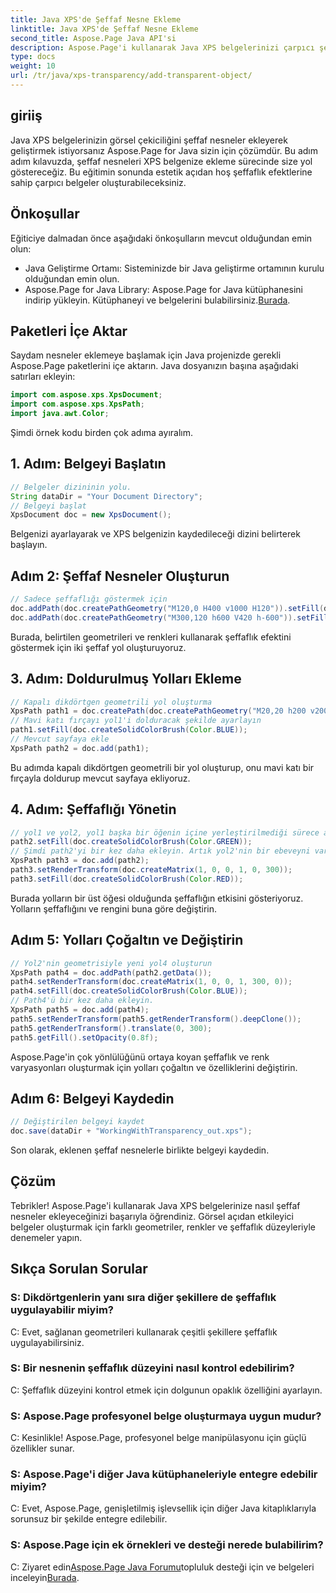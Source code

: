 ```yaml
---
title: Java XPS'de Şeffaf Nesne Ekleme
linktitle: Java XPS'de Şeffaf Nesne Ekleme
second_title: Aspose.Page Java API'si
description: Aspose.Page'i kullanarak Java XPS belgelerinizi çarpıcı şeffaflık efektleriyle geliştirin. Saydam nesneler eklemek için adım adım kılavuzumuzu izleyin.
type: docs
weight: 10
url: /tr/java/xps-transparency/add-transparent-object/
---
```

## giriiş
Java XPS belgelerinizin görsel çekiciliğini şeffaf nesneler ekleyerek geliştirmek istiyorsanız Aspose.Page for Java sizin için çözümdür. Bu adım adım kılavuzda, şeffaf nesneleri XPS belgenize ekleme sürecinde size yol göstereceğiz. Bu eğitimin sonunda estetik açıdan hoş şeffaflık efektlerine sahip çarpıcı belgeler oluşturabileceksiniz.
## Önkoşullar
Eğiticiye dalmadan önce aşağıdaki önkoşulların mevcut olduğundan emin olun:
- Java Geliştirme Ortamı: Sisteminizde bir Java geliştirme ortamının kurulu olduğundan emin olun.
-  Aspose.Page for Java Library: Aspose.Page for Java kütüphanesini indirip yükleyin. Kütüphaneyi ve belgelerini bulabilirsiniz.[Burada](https://releases.aspose.com/page/java/).
## Paketleri İçe Aktar
Saydam nesneler eklemeye başlamak için Java projenizde gerekli Aspose.Page paketlerini içe aktarın. Java dosyanızın başına aşağıdaki satırları ekleyin:
```java
import com.aspose.xps.XpsDocument;
import com.aspose.xps.XpsPath;
import java.awt.Color;
```
Şimdi örnek kodu birden çok adıma ayıralım.
## 1. Adım: Belgeyi Başlatın
```java
// Belgeler dizininin yolu.
String dataDir = "Your Document Directory";
// Belgeyi başlat
XpsDocument doc = new XpsDocument();
```
Belgenizi ayarlayarak ve XPS belgenizin kaydedileceği dizini belirterek başlayın.
## Adım 2: Şeffaf Nesneler Oluşturun
```java
// Sadece şeffaflığı göstermek için
doc.addPath(doc.createPathGeometry("M120,0 H400 v1000 H120")).setFill(doc.createSolidColorBrush(Color.GRAY));
doc.addPath(doc.createPathGeometry("M300,120 h600 V420 h-600")).setFill(doc.createSolidColorBrush(Color.GRAY));
```
Burada, belirtilen geometrileri ve renkleri kullanarak şeffaflık efektini göstermek için iki şeffaf yol oluşturuyoruz.
## 3. Adım: Doldurulmuş Yolları Ekleme
```java
// Kapalı dikdörtgen geometrili yol oluşturma
XpsPath path1 = doc.createPath(doc.createPathGeometry("M20,20 h200 v200 h-200 z"));
// Mavi katı fırçayı yol1'i dolduracak şekilde ayarlayın
path1.setFill(doc.createSolidColorBrush(Color.BLUE));
// Mevcut sayfaya ekle
XpsPath path2 = doc.add(path1);
```
Bu adımda kapalı dikdörtgen geometrili bir yol oluşturup, onu mavi katı bir fırçayla doldurup mevcut sayfaya ekliyoruz.
## 4. Adım: Şeffaflığı Yönetin
```java
// yol1 ve yol2, yol1 başka bir öğenin içine yerleştirilmediği sürece aynıdır
path2.setFill(doc.createSolidColorBrush(Color.GREEN));
// Şimdi path2'yi bir kez daha ekleyin. Artık yol2'nin bir ebeveyni var, dolayısıyla yol3, yol2 ile aynı olmayacak.
XpsPath path3 = doc.add(path2);
path3.setRenderTransform(doc.createMatrix(1, 0, 0, 1, 0, 300));
path3.setFill(doc.createSolidColorBrush(Color.RED));
```
Burada yolların bir üst öğesi olduğunda şeffaflığın etkisini gösteriyoruz. Yolların şeffaflığını ve rengini buna göre değiştirin.
## Adım 5: Yolları Çoğaltın ve Değiştirin
```java
// Yol2'nin geometrisiyle yeni yol4 oluşturun
XpsPath path4 = doc.addPath(path2.getData());
path4.setRenderTransform(doc.createMatrix(1, 0, 0, 1, 300, 0));
path4.setFill(doc.createSolidColorBrush(Color.BLUE));
// Path4'ü bir kez daha ekleyin.
XpsPath path5 = doc.add(path4);
path5.setRenderTransform(path5.getRenderTransform().deepClone());
path5.getRenderTransform().translate(0, 300);
path5.getFill().setOpacity(0.8f);
```
Aspose.Page'in çok yönlülüğünü ortaya koyan şeffaflık ve renk varyasyonları oluşturmak için yolları çoğaltın ve özelliklerini değiştirin.
## Adım 6: Belgeyi Kaydedin
```java
// Değiştirilen belgeyi kaydet
doc.save(dataDir + "WorkingWithTransparency_out.xps");
```
Son olarak, eklenen şeffaf nesnelerle birlikte belgeyi kaydedin.
## Çözüm
Tebrikler! Aspose.Page'i kullanarak Java XPS belgelerinize nasıl şeffaf nesneler ekleyeceğinizi başarıyla öğrendiniz. Görsel açıdan etkileyici belgeler oluşturmak için farklı geometriler, renkler ve şeffaflık düzeyleriyle denemeler yapın.
## Sıkça Sorulan Sorular
### S: Dikdörtgenlerin yanı sıra diğer şekillere de şeffaflık uygulayabilir miyim?
C: Evet, sağlanan geometrileri kullanarak çeşitli şekillere şeffaflık uygulayabilirsiniz.
### S: Bir nesnenin şeffaflık düzeyini nasıl kontrol edebilirim?
C: Şeffaflık düzeyini kontrol etmek için dolgunun opaklık özelliğini ayarlayın.
### S: Aspose.Page profesyonel belge oluşturmaya uygun mudur?
C: Kesinlikle! Aspose.Page, profesyonel belge manipülasyonu için güçlü özellikler sunar.
### S: Aspose.Page'i diğer Java kütüphaneleriyle entegre edebilir miyim?
C: Evet, Aspose.Page, genişletilmiş işlevsellik için diğer Java kitaplıklarıyla sorunsuz bir şekilde entegre edilebilir.
### S: Aspose.Page için ek örnekleri ve desteği nerede bulabilirim?
 C: Ziyaret edin[Aspose.Page Java Forumu](https://forum.aspose.com/c/page/39)topluluk desteği için ve belgeleri inceleyin[Burada](https://reference.aspose.com/page/java/).